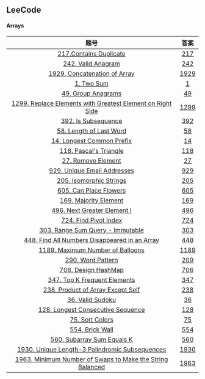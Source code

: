 ## LeeCode

#### Arrays

|                             题号                             |          答案          |
| :----------------------------------------------------------: | :--------------------: |
| [217.Contains Duplicate](https://leetcode.com/problems/contains-duplicate/description/) | [217](./Arrays/217.md) |
| [242. Valid Anagram](https://leetcode.com/problems/valid-anagram/description/) | [242](./Arrays/242.md) |
| [1929. Concatenation of Array](https://leetcode.com/problems/concatenation-of-array/description/) | [1929](./Arrays/1929.md) |
| [1. Two Sum](https://leetcode.com/problems/two-sum/description/) |        [1](./Arrays/1.md)        |
| [49. Group Anagrams](https://leetcode.com/problems/group-anagrams/description/) | [49](./Arrays/49.md) |
| [1299. Replace Elements with Greatest Element on Right Side](https://leetcode.com/problems/replace-elements-with-greatest-element-on-right-side/description/) |  [1299](./Arrays/1299.md) |
| [392. Is Subsequence](https://leetcode.com/problems/is-subsequence/description/) | [392](./Arrays/392.md) |
| [58. Length of Last Word](https://leetcode.com/problems/length-of-last-word/description/) | [58](./Arrays/58.md) |
| [14. Longest Common Prefix](https://leetcode.com/problems/longest-common-prefix/description/) | [14](./Arrays/14.md) |
| [118. Pascal's Triangle](https://leetcode.com/problems/pascals-triangle/description/) | [118](./Arrays/118.md) |
| [27. Remove Element](https://leetcode.com/problems/remove-element/description/) | [27](./Arrays/27.md) |
| [929. Unique Email Addresses](https://leetcode.com/problems/unique-email-addresses/) | [929](./Arrays/929.md) |
| [205. Isomorphic Strings](https://leetcode.com/problems/isomorphic-strings/description/) | [205](./Arrays/205.md) |
| [605. Can Place Flowers](https://leetcode.com/problems/can-place-flowers/description/) | [605](./Arrays/605.md) |
| [169. Majority Element](https://leetcode.com/problems/majority-element/description/) | [169](./Arrays/169.md) |
| [496. Next Greater Element I](https://leetcode.com/problems/next-greater-element-i/description/) | [496](./Arrays/496.md) |
| [724. Find Pivot Index](https://leetcode.com/problems/find-pivot-index/description/) | [724](./Arrays/724.md) |
| [303. Range Sum Query - Immutable](https://leetcode.com/problems/range-sum-query-immutable/description/) | [303](./Arrays/303.md) |
| [448. Find All Numbers Disappeared in an Array](https://leetcode.com/problems/find-all-numbers-disappeared-in-an-array/description/) | [448](./Arrays/448.md) |
| [1189. Maximum Number of Balloons](https://leetcode.com/problems/maximum-number-of-balloons/description/) | [1189](./Arrays/1189.md) |
| [290. Word Pattern](https://leetcode.com/problems/word-pattern/description/) | [209](./Arrays/290.md) |
| [706. Design HashMap](https://leetcode.com/problems/design-hashmap/description/) | [706](./Arrays/706.md) |
| [347. Top K Frequent Elements](https://leetcode.com/problems/top-k-frequent-elements/description/) | [347](./Arrays/347.md) |
| [238. Product of Array Except Self](https://leetcode.com/problems/product-of-array-except-self/description/) | [238](./Arrays/238.md) |
| [36. Valid Sudoku](https://leetcode.com/problems/valid-sudoku/description/) | [36](./Arrays/36.md) |
| [128. Longest Consecutive Sequence](https://leetcode.com/problems/longest-consecutive-sequence/description/) | [128](./Arrays/128.md) |
| [75. Sort Colors](https://leetcode.com/problems/sort-colors/description/) | [75](./Arrays/75.md) |
| [554. Brick Wall](https://leetcode.com/problems/brick-wall/description/) | [554](./Arrays/554.md) |
| [560. Subarray Sum Equals K](https://leetcode.com/problems/subarray-sum-equals-k/description/) | [560](./Arrays/560.md) |
| [1930. Unique Length-3 Palindromic Subsequences](https://leetcode.com/problems/unique-length-3-palindromic-subsequences/description/) | [1930](./Arrays/1930.md) |
| [1963. Minimum Number of Swaps to Make the String Balanced](https://leetcode.com/problems/minimum-number-of-swaps-to-make-the-string-balanced/description/) | [1963](./Arrays/1963.md) |
